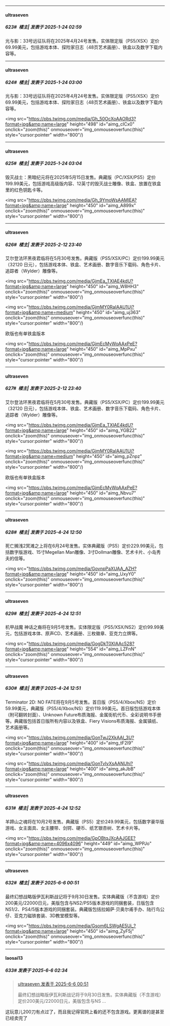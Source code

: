 ﻿
*****

####  ultraseven  
##### 623#         楼主| 发表于 2025-1-24 02:59

光与影：33号远征队将在2025年4月24号发售。实体限定版（PS5/XSX）定价69.99美元，包括游戏本体、探险家日志（48页艺术画册）、铁盒以及数字下载内容等。

*****

####  ultraseven  
##### 624#         楼主| 发表于 2025-1-24 03:00

光与影：33号远征队将在2025年4月24号发售。实体限定版（PS5/XSX）定价69.99美元，包括游戏本体、探险家日志（48页艺术画册）、铁盒以及数字下载内容等。

<img src="https://pbs.twimg.com/media/Gh_50OcXoAAORd3?format=jpg&amp;name=large" height="498" id="aimg_cICx0" onclick="zoom(this)" onmouseover="img_onmouseoverfunc(this)" style="cursor:pointer" width="800"/)

*****

####  ultraseven  
##### 625#         楼主| 发表于 2025-1-24 03:04

毁灭战士：黑暗纪元将在2025年5月15日发售。典藏版（PC/XSX/PS5）定价199.99美元，包括游戏高级版内容、12英寸的毁灭战士雕像、铁盒、放置在铁盒里的红色钥匙卡等。

<img src="https://pbs.twimg.com/media/Gh_9YmoWsAAMlEA?format=jpg&amp;name=large" height="450" id="aimg_A899x" onclick="zoom(this)" onmouseover="img_onmouseoverfunc(this)" style="cursor:pointer" width="800"/)

*****

####  ultraseven  
##### 626#         楼主| 发表于 2025-2-12 23:40

艾尔登法环黑夜君临将在5月30号发售。典藏版（PS5/XSX/PC）定价199.99美元（32120 日元），包括游戏本体、铁盒、艺术画册、数字音乐下载码、角色卡片、追踪者（Wylder）雕像等。

<img src="https://pbs.twimg.com/media/GjmEa_TXIAE4kdU?format=jpg&amp;name=large" height="450" id="aimg_W8HH3" onclick="zoom(this)" onmouseover="img_onmouseoverfunc(this)" style="cursor:pointer" width="800"/)

<img src="https://pbs.twimg.com/media/GjmMY0RaIAAU1Uj?format=jpg&amp;name=medium" height="450" id="aimg_uj363" onclick="zoom(this)" onmouseover="img_onmouseoverfunc(this)" style="cursor:pointer" width="800"/)

欧版也有单铁盒版本

<img src="https://pbs.twimg.com/media/GjmEcMyWoAAxPeE?format=jpg&amp;name=large" height="450" id="aimg_MpPxu" onclick="zoom(this)" onmouseover="img_onmouseoverfunc(this)" style="cursor:pointer" width="800"/)

*****

####  ultraseven  
##### 627#         楼主| 发表于 2025-2-12 23:40

艾尔登法环黑夜君临将在5月30号发售。典藏版（PS5/XSX/PC）定价199.99美元（32120 日元），包括游戏本体、铁盒、艺术画册、数字音乐下载码、角色卡片、追踪者（Wylder）雕像等。

<img src="https://pbs.twimg.com/media/GjmEa_TXIAE4kdU?format=jpg&amp;name=large" height="450" id="aimg_YGB22" onclick="zoom(this)" onmouseover="img_onmouseoverfunc(this)" style="cursor:pointer" width="800"/)

<img src="https://pbs.twimg.com/media/GjmMY0RaIAAU1Uj?format=jpg&amp;name=medium" height="450" id="aimg_pZnpz" onclick="zoom(this)" onmouseover="img_onmouseoverfunc(this)" style="cursor:pointer" width="800"/)

欧版也有单铁盒版本

<img src="https://pbs.twimg.com/media/GjmEcMyWoAAxPeE?format=jpg&amp;name=large" height="450" id="aimg_Nbvu7" onclick="zoom(this)" onmouseover="img_onmouseoverfunc(this)" style="cursor:pointer" width="800"/)

*****

####  ultraseven  
##### 628#         楼主| 发表于 2025-4-24 12:50

死亡搁浅2冥滩之上将在6月24号发售。实体典藏版（PS5）定价229.99美元，包括数字版游戏、15寸Megellan Man雕像、3寸Dollman雕像、艺术卡片、小岛秀夫的信等。

<img src="https://pbs.twimg.com/media/GovnpPaXUAA_AZH?format=jpg&amp;name=large" height="450" id="aimg_UxyY0" onclick="zoom(this)" onmouseover="img_onmouseoverfunc(this)" style="cursor:pointer" width="800"/)

*****

####  ultraseven  
##### 629#         楼主| 发表于 2025-4-24 12:51

机甲战魔 神话之裔将在9月5号发售。实体限定版（PS5/XSX/NS2）定价99.99美元，包括游戏本体、原声CD、艺术画册、三枚徽章、亚克力立牌等。

<img src="https://pbs.twimg.com/media/GogDkT0XIAAc528?format=jpg&amp;name=large" height="554" id="aimg_LZFnN" onclick="zoom(this)" onmouseover="img_onmouseoverfunc(this)" style="cursor:pointer" width="800"/)

*****

####  ultraseven  
##### 630#         楼主| 发表于 2025-4-24 12:51

Terminator 2D: NO FATE将在9月5号发售。首日版（PS5/4/Xbox/NS）定价59.99美元，典藏版（PS5/4/Xbox/NS）定价119.99美元。首日版包括游戏本体（附可翻转封面）、Unknown Future布质海报、金属街机代币、全彩说明书手册等。典藏版包括首日版所有内容以及铁盒、Fiery Visions布质海报、金属镇纸、艺术画册等。

<img src="https://pbs.twimg.com/media/GonTwJ2XkAAI_3U?format=jpg&amp;name=large" height="400" id="aimg_tF2I9" onclick="zoom(this)" onmouseover="img_onmouseoverfunc(this)" style="cursor:pointer" width="800"/)

<img src="https://pbs.twimg.com/media/GonTvIvXsAANUhi?format=jpg&amp;name=large" height="400" id="aimg_akJbB" onclick="zoom(this)" onmouseover="img_onmouseoverfunc(this)" style="cursor:pointer" width="800"/)

*****

####  ultraseven  
##### 631#         楼主| 发表于 2025-4-24 12:52

羊蹄山之魂将在10月2号发售。典藏版（PS5）定价249.99美元，包括数字豪华版游戏、女主面具、女主腰带、剑锷、硬币、纸艺银杏树、艺术卡片等。

<img src="https://pbs.twimg.com/media/GpOBtqJXcAAJGEE?format=jpg&amp;name=4096x4096" height="449" id="aimg_WPPJo" onclick="zoom(this)" onmouseover="img_onmouseoverfunc(this)" style="cursor:pointer" width="800"/)

*****

####  ultraseven  
##### 632#         楼主| 发表于 2025-6-6 00:51

最终幻想战略版伊瓦利斯战记将于9月30日发售。实体典藏版（不含游戏）定价200美元/22000日元，美版包含与NS2/PS5版本游戏的同捆套装，日版包含NS1/2、PS4/5版本游戏的同捆套装。典藏版包括拉姆萨·贝奥尔甫手办、陆行鸟公仔、亚克力磁铁套装、3D教堂模型等。

<img src="https://pbs.twimg.com/media/Gsom6LSWgAE5Uj_?format=jpg&amp;name=large" height="450" id="aimg_ZyF5j" onclick="zoom(this)" onmouseover="img_onmouseoverfunc(this)" style="cursor:pointer" width="800"/)

*****

####  laosai13  
##### 633#       发表于 2025-6-6 02:34

<blockquote><a href="httphttps://stage1st.com/2b/forum.php?mod=redirect&amp;goto=findpost&amp;pid=67888844&amp;ptid=2051186" target="_blank">ultraseven 发表于 2025-6-6 00:51</a>

最终幻想战略版伊瓦利斯战记将于9月30日发售。实体典藏版（不含游戏）定价200美元/22000日元，美版包含与NS ...</blockquote>
这玩意儿200刀有点过了，而且我记得官网上看的还不包含游戏。更离谱的是甚至已经卖完了

